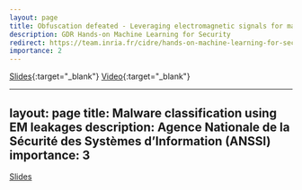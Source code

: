 ```yaml
---
layout: page
title: Obfuscation defeated - Leveraging electromagnetic signals for malware classification with Deep learning
description: GDR Hands-on Machine Learning for Security 
redirect: https://team.inria.fr/cidre/hands-on-machine-learning-for-security/
importance: 2
---
```


[Slides](https://team.inria.fr/cidre/files/2021/09/duy-phuc_pham.pdf){:target="_blank"}
[Video](https://youtu.be/t3iVOcI84xQ){:target="_blank"}


---
layout: page
title: Malware classification using EM leakages
description: Agence Nationale de la Sécurité des Systèmes d’Information (ANSSI) 
importance: 3
---

[Slides]()